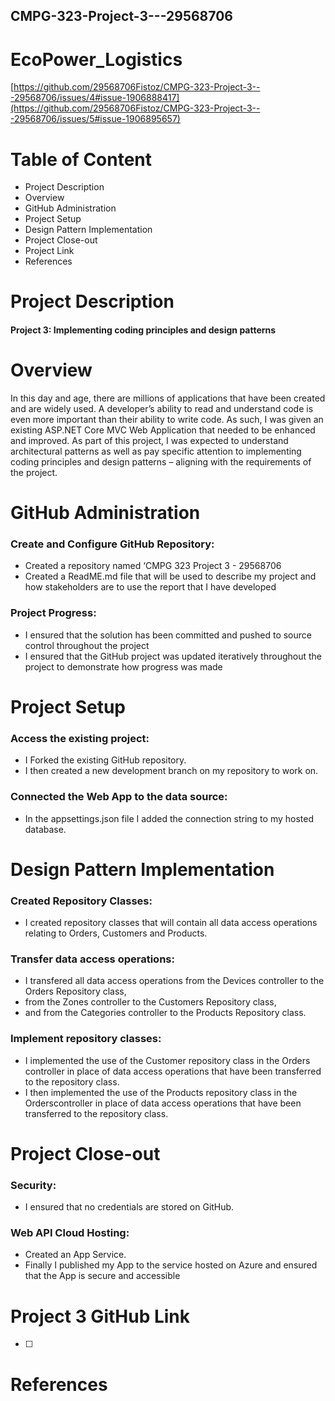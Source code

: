 ## CMPG-323-Project-3---29568706

# EcoPower_Logistics
[https://github.com/29568706Fistoz/CMPG-323-Project-3---29568706/issues/4#issue-1906888417](https://github.com/29568706Fistoz/CMPG-323-Project-3---29568706/issues/5#issue-1906895657)

# Table of Content
- Project Description
- Overview
- GitHub Administration
- Project Setup
- Design Pattern Implementation
- Project Close-out
- Project Link
- References


# Project Description
#### Project 3: Implementing coding principles and design patterns


# Overview
 In this day and age, there are millions of applications that have been created and are widely used. A developer’s ability to read and understand code is even more important than their ability to write code. As such, I was given an existing ASP.NET Core MVC Web Application that needed to be enhanced and improved. 
As part of this project, I was expected to understand architectural patterns as well as pay specific attention to implementing coding principles and design patterns – aligning with the requirements of the project. 



# GitHub Administration
### Create and Configure GitHub Repository:
- Created a repository named ‘CMPG 323 Project 3 - 29568706
- Created a ReadME.md file that will be used to describe my project and how stakeholders are to use the report that I have developed
  
### Project Progress:
- I ensured that the solution has been committed and pushed to source control throughout the project
- I ensured that the GitHub project was updated iteratively throughout the project to demonstrate how progress was made


# Project Setup
### Access the existing project:
- I Forked the existing GitHub repository.
- I then created a new development branch on my repository to work on.

### Connected the Web App to the data source:
- In the appsettings.json file I added the connection string to my hosted database.



# Design Pattern Implementation
### Created Repository Classes:
- I created repository classes that will contain all data access operations relating to Orders, Customers and Products.
  
### Transfer data access operations:
- I transfered all data access operations from the Devices controller to the Orders Repository class,
- from the Zones controller to the Customers Repository class,
- and from the Categories controller to the Products Repository class.

### Implement repository classes:
- I implemented the use of the Customer repository class in the Orders controller in place of data access operations that have been transferred to the repository class.
- I then implemented the use of the Products repository class in the Orderscontroller in place of data access operations that have been transferred to the repository class.


# Project Close-out
### Security:
- I ensured that no credentials are stored on GitHub.
  
### Web API Cloud Hosting:
- Created an App Service.
- Finally I published my App to the service hosted on Azure and ensured that the App is secure and accessible

# Project 3 GitHub Link
- [ ] 

# References
